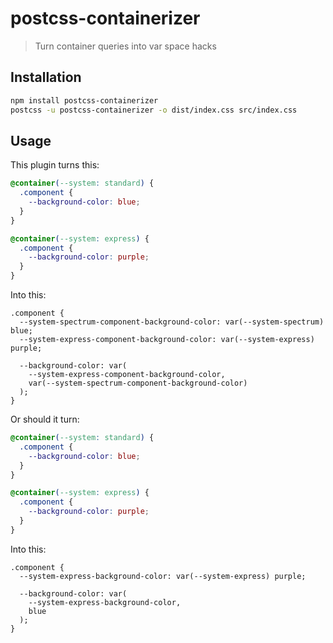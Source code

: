 # postcss-containerizer
> Turn container queries into var space hacks

## Installation

```sh
npm install postcss-containerizer
postcss -u postcss-containerizer -o dist/index.css src/index.css
```

## Usage

This plugin turns this:

```css
@container(--system: standard) {
  .component {
    --background-color: blue;
  }
}

@container(--system: express) {
  .component {
    --background-color: purple;
  }
}
```

Into this:

```
.component {
  --system-spectrum-component-background-color: var(--system-spectrum) blue;
  --system-express-component-background-color: var(--system-express) purple;

  --background-color: var(
    --system-express-component-background-color,
    var(--system-spectrum-component-background-color)
  );
}
```

Or should it turn:

```css
@container(--system: standard) {
  .component {
    --background-color: blue;
  }
}

@container(--system: express) {
  .component {
    --background-color: purple;
  }
}
```

Into this:

```
.component {
  --system-express-background-color: var(--system-express) purple;

  --background-color: var(
    --system-express-background-color,
    blue
  );
}
```

